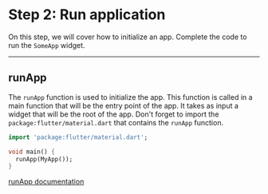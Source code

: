 # Step 2: Run application

On this step, we will cover how to initialize an app. 
Complete the code to run the `SomeApp` widget.

---

## runApp

The `runApp` function is used to initialize the app.
This function is called in a main function that will be the entry point of the app.
It takes as input a widget that will be the root of the app.
Don't forget to import the `package:flutter/material.dart` that contains the `runApp` function.

```dart
import 'package:flutter/material.dart';

void main() {
  runApp(MyApp());
}
```

[runApp documentation](https://api.flutter.dev/flutter/widgets/runApp.html)
